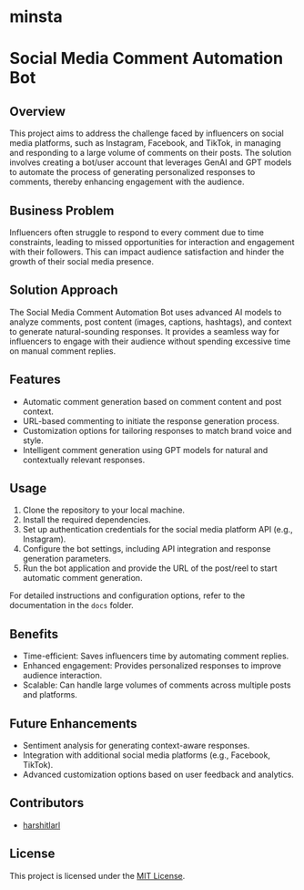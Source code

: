 # minsta
# Social Media Comment Automation Bot

## Overview

This project aims to address the challenge faced by influencers on social media platforms, such as Instagram, Facebook, and TikTok, in managing and responding to a large volume of comments on their posts. The solution involves creating a bot/user account that leverages GenAI and GPT models to automate the process of generating personalized responses to comments, thereby enhancing engagement with the audience.

## Business Problem

Influencers often struggle to respond to every comment due to time constraints, leading to missed opportunities for interaction and engagement with their followers. This can impact audience satisfaction and hinder the growth of their social media presence.

## Solution Approach

The Social Media Comment Automation Bot uses advanced AI models to analyze comments, post content (images, captions, hashtags), and context to generate natural-sounding responses. It provides a seamless way for influencers to engage with their audience without spending excessive time on manual comment replies.

## Features

- Automatic comment generation based on comment content and post context.
- URL-based commenting to initiate the response generation process.
- Customization options for tailoring responses to match brand voice and style.
- Intelligent comment generation using GPT models for natural and contextually relevant responses.

## Usage

1. Clone the repository to your local machine.
2. Install the required dependencies.
3. Set up authentication credentials for the social media platform API (e.g., Instagram).
4. Configure the bot settings, including API integration and response generation parameters.
5. Run the bot application and provide the URL of the post/reel to start automatic comment generation.

For detailed instructions and configuration options, refer to the documentation in the `docs` folder.

## Benefits

- Time-efficient: Saves influencers time by automating comment replies.
- Enhanced engagement: Provides personalized responses to improve audience interaction.
- Scalable: Can handle large volumes of comments across multiple posts and platforms.

## Future Enhancements

- Sentiment analysis for generating context-aware responses.
- Integration with additional social media platforms (e.g., Facebook, TikTok).
- Advanced customization options based on user feedback and analytics.

## Contributors

- [harshitlarl](https://github.com/harshitlarl)
## License

This project is licensed under the [MIT License](LICENSE).

